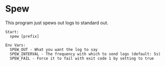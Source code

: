# Spew

This program just spews out logs to standard out.

```
Start:
  spew [prefix]

Env Vars:
  SPEW_OUT - What you want the log to say
  SPEW_INTERVAL - The frequency with which to send logs (default: 5s)
  SPEW_FAIL - Force it to fail with exit code 1 by setting to true
```
